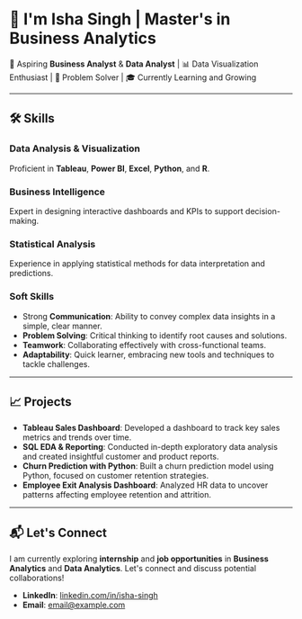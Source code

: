 # 👋 I'm Isha Singh | Master's in Business Analytics

💼 Aspiring **Business Analyst** & **Data Analyst** | 📊 Data Visualization Enthusiast | 🧠 Problem Solver | 🎓 Currently Learning and Growing

---

## 🛠️ Skills

### **Data Analysis & Visualization**  
Proficient in **Tableau**, **Power BI**, **Excel**, **Python**, and **R**.

### **Business Intelligence**  
Expert in designing interactive dashboards and KPIs to support decision-making.

### **Statistical Analysis**  
Experience in applying statistical methods for data interpretation and predictions.

### **Soft Skills**  
- Strong **Communication**: Ability to convey complex data insights in a simple, clear manner.  
- **Problem Solving**: Critical thinking to identify root causes and solutions.  
- **Teamwork**: Collaborating effectively with cross-functional teams.  
- **Adaptability**: Quick learner, embracing new tools and techniques to tackle challenges.

---

## 📈 Projects

- **Tableau Sales Dashboard**: Developed a dashboard to track key sales metrics and trends over time.
- **SQL EDA & Reporting**: Conducted in-depth exploratory data analysis and created insightful customer and product reports.
- **Churn Prediction with Python**: Built a churn prediction model using Python, focused on customer retention strategies.
- **Employee Exit Analysis Dashboard**: Analyzed HR data to uncover patterns affecting employee retention and attrition.

---

## 📬 Let's Connect

I am currently exploring **internship** and **job opportunities** in **Business Analytics** and **Data Analytics**. Let's connect and discuss potential collaborations!

- **LinkedIn**: [linkedin.com/in/isha-singh](https://www.linkedin.com/in/isha-singh)
- **Email**: [email@example.com](mailto:email@example.com)
